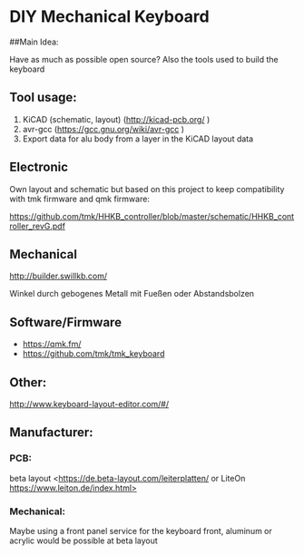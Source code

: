 ﻿# DIY Mechanical Keyboard

##Main Idea:

Have as much as possible open source? Also the tools used to build the keyboard

## Tool usage:
1. KiCAD (schematic, layout) (http://kicad-pcb.org/ )
2. avr-gcc (https://gcc.gnu.org/wiki/avr-gcc )
3. Export data for alu body from a layer in the KiCAD layout data


## Electronic
Own layout and schematic but based on this project to keep compatibility with tmk firmware and qmk firmware:

<https://github.com/tmk/HHKB_controller/blob/master/schematic/HHKB_controller_revG.pdf>


## Mechanical
<http://builder.swillkb.com/>

Winkel durch gebogenes Metall mit Fueßen oder Abstandsbolzen


## Software/Firmware
- <https://qmk.fm/>
- <https://github.com/tmk/tmk_keyboard>


## Other:
<http://www.keyboard-layout-editor.com/#/>


## Manufacturer:
### PCB:
beta layout <https://de.beta-layout.com/leiterplatten/ or LiteOn https://www.leiton.de/index.html>

### Mechanical:
Maybe using a front panel service for the keyboard front, aluminum or acrylic would be possible at beta layout
